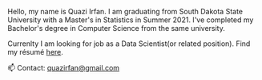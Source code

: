 Hello, my name is Quazi Irfan. I am graduating from South Dakota State University with a Master's in Statistics in Summer 2021. I've completed my Bachelor's degree in Computer Science from the same university.

Currenlty I am looking for job as a Data Scientist(or related position). Find my résumé [here](https://github.com/quazi-irfan/quazi-irfan/raw/main/Quazi_Irfan_Resume.pdf).

📫 Contact: quazirfan@gmail.com





